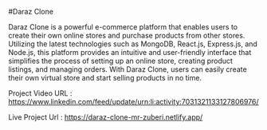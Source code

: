 #Daraz Clone

Daraz Clone is a powerful e-commerce platform that enables users to create their own online stores and purchase products from other stores. Utilizing the latest technologies such as MongoDB, React.js, Express.js, and Node.js, this platform provides an intuitive and user-friendly interface that simplifies the process of setting up an online store, creating product listings, and managing orders. With Daraz Clone, users can easily create their own virtual store and start selling products in no time.

Project Video URL : https://www.linkedin.com/feed/update/urn:li:activity:7031321133127806976/

Live Project Url : https://daraz-clone-mr-zuberi.netlify.app/

